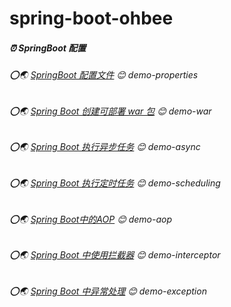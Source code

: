 # spring-boot-ohbee
##### ⏰ SpringBoot 配置
###### ⭕🌏  <a  target="_blank" href="https://www.ohbee.cn/ArticleDetails/148">SpringBoot 配置文件</a> 😊 demo-properties
###### ⭕🌏  <a  target="_blank" href="https://www.ohbee.cn/ArticleDetails/150">Spring Boot 创建可部署 war 包</a>  😊 demo-war
###### ⭕🌏  <a  target="_blank" href="https://www.ohbee.cn/ArticleDetails/151">Spring Boot 执行异步任务</a>  😊 demo-async
###### ⭕🌏  <a  target="_blank" href="https://www.ohbee.cn/ArticleDetails/152">Spring Boot 执行定时任务</a>  😊 demo-scheduling
###### ⭕🌏  <a  target="_blank" href="https://www.ohbee.cn/ArticleDetails/153">Spring Boot中的AOP</a>  😊 demo-aop
###### ⭕🌏  <a  target="_blank" href="https://www.ohbee.cn/ArticleDetails/154">Spring Boot 中使用拦截器</a>  😊 demo-interceptor
###### ⭕🌏  <a  target="_blank" href="https://www.ohbee.cn/ArticleDetails/155">Spring Boot 中异常处理</a>  😊 demo-exception
